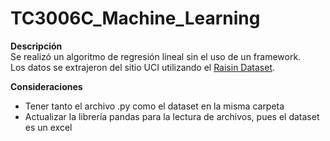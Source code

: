 # TC3006C_Machine_Learning

**Descripción**  
Se realizó un algoritmo de regresión lineal sin el uso de un framework.  
Los datos se extrajeron del sitio UCI utilizando el [Raisin Dataset](https://archive.ics.uci.edu/ml/datasets/Raisin+Dataset).

**Consideraciones**
* Tener tanto el archivo .py como el dataset en la misma carpeta
* Actualizar la librería pandas para la lectura de archivos, pues el dataset es un excel
